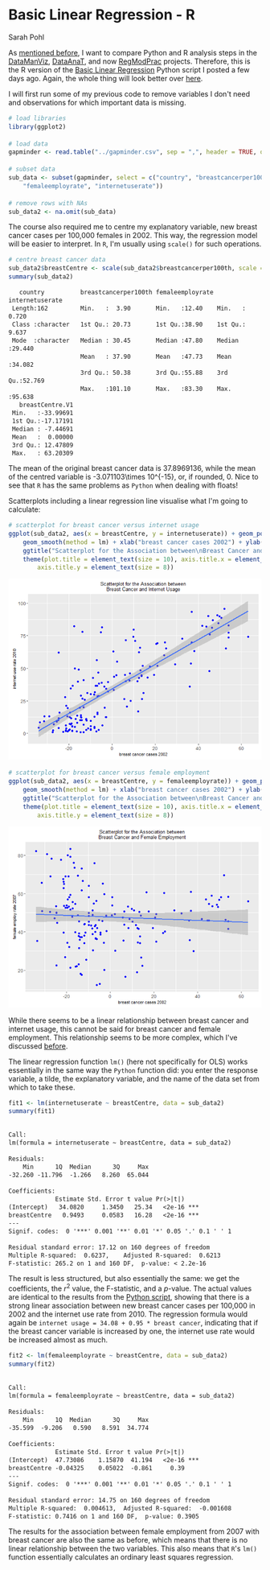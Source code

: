 # Basic Linear Regression - R
Sarah Pohl  



As [mentioned before](http://lilithelina.tumblr.com/post/128638794919/choice-of-language), I want to compare Python and R analysis steps in the [DataManViz](http://lilithelina.tumblr.com/tagged/DataManViz), [DataAnaT](http://lilithelina.tumblr.com/tagged/DataAnaT), and now [RegModPrac](http://lilithelina.tumblr.com/RegModPrac) projects.
Therefore, this is the R version of the [Basic Linear Regression](http://lilithelina.tumblr.com/post/147441369709/regression-modelling-basic-linear-regression) Python script I posted a few days ago. Again, the whole thing will look better over [here](http://htmlpreview.github.io/?https://github.com/LilithElina/Data-Analysis-and-Interpretation/blob/master/RegModPrac/Week_Two_BasicRegression.html).

I will first run some of my previous code to remove variables I don't need and observations for which important data is missing.


```r
# load libraries
library(ggplot2)

# load data
gapminder <- read.table("../gapminder.csv", sep = ",", header = TRUE, quote = "\"")

# subset data
sub_data <- subset(gapminder, select = c("country", "breastcancerper100th", 
    "femaleemployrate", "internetuserate"))

# remove rows with NAs
sub_data2 <- na.omit(sub_data)
```

The course also required me to centre my explanatory variable, new breast cancer cases per 100,000 females in 2002. This way, the regression model will be easier to interpret. In `R`, I'm usually using `scale()` for such operations.


```r
# centre breast cancer data
sub_data2$breastCentre <- scale(sub_data2$breastcancerper100th, scale = FALSE)
summary(sub_data2)
```

```
   country          breastcancerper100th femaleemployrate internetuserate 
 Length:162         Min.   :  3.90       Min.   :12.40    Min.   : 0.720  
 Class :character   1st Qu.: 20.73       1st Qu.:38.90    1st Qu.: 9.637  
 Mode  :character   Median : 30.45       Median :47.80    Median :29.440  
                    Mean   : 37.90       Mean   :47.73    Mean   :34.082  
                    3rd Qu.: 50.38       3rd Qu.:55.88    3rd Qu.:52.769  
                    Max.   :101.10       Max.   :83.30    Max.   :95.638  
   breastCentre.V1  
 Min.   :-33.99691  
 1st Qu.:-17.17191  
 Median : -7.44691  
 Mean   :  0.00000  
 3rd Qu.: 12.47809  
 Max.   : 63.20309  
```

The mean of the original breast cancer data is 37.8969136, while the mean of the centred variable is -3.071103\times 10^{-15}, or, if rounded, 0. Nice to see that `R` has the same problems as `Python` when dealing with floats!

Scatterplots including a linear regression line visualise what I'm going to calculate:


```r
# scatterplot for breast cancer versus internet usage
ggplot(sub_data2, aes(x = breastCentre, y = internetuserate)) + geom_point(colour = "blue") + 
    geom_smooth(method = lm) + xlab("breast cancer cases 2002") + ylab("internet use rate 2010") + 
    ggtitle("Scatterplot for the Association between\nBreast Cancer and Internet Usage") + 
    theme(plot.title = element_text(size = 10), axis.title.x = element_text(size = 8), 
        axis.title.y = element_text(size = 8))
```

![](Week_Two_BasicRegression_files/figure-html/Scatter-1.png)<!-- -->

```r
# scatterplot for breast cancer versus female employment
ggplot(sub_data2, aes(x = breastCentre, y = femaleemployrate)) + geom_point(colour = "blue") + 
    geom_smooth(method = lm) + xlab("breast cancer cases 2002") + ylab("female employ rate 2007") + 
    ggtitle("Scatterplot for the Association between\nBreast Cancer and Female Employment") + 
    theme(plot.title = element_text(size = 10), axis.title.x = element_text(size = 8), 
        axis.title.y = element_text(size = 8))
```

![](Week_Two_BasicRegression_files/figure-html/Scatter-2.png)<!-- -->

While there seems to be a linear relationship between breast cancer and internet usage, this cannot be said for breast cancer and female employment. This relationship seems to be more complex, which I've discussed [before](http://lilithelina.tumblr.com/post/144502768654/data-analysis-moderators-r).

The linear regression function `lm()` (here not specifically for OLS) works essentially in the same way the `Python` function did: you enter the response variable, a tilde, the explanatory variable, and the name of the data set from which to take these.


```r
fit1 <- lm(internetuserate ~ breastCentre, data = sub_data2)
summary(fit1)
```

```

Call:
lm(formula = internetuserate ~ breastCentre, data = sub_data2)

Residuals:
    Min      1Q  Median      3Q     Max 
-32.260 -11.796  -1.266   8.260  65.044 

Coefficients:
             Estimate Std. Error t value Pr(>|t|)    
(Intercept)   34.0820     1.3450   25.34   <2e-16 ***
breastCentre   0.9493     0.0583   16.28   <2e-16 ***
---
Signif. codes:  0 '***' 0.001 '**' 0.01 '*' 0.05 '.' 0.1 ' ' 1

Residual standard error: 17.12 on 160 degrees of freedom
Multiple R-squared:  0.6237,	Adjusted R-squared:  0.6213 
F-statistic: 265.2 on 1 and 160 DF,  p-value: < 2.2e-16
```

The result is less structured, but also essentially the same: we get the coefficients, the $r^2$ value, the F-statistic, and a *p*-value. The actual values are identical to the results from the [Python script](http://lilithelina.tumblr.com/post/147441369709/regression-modelling-basic-linear-regression), showing that there is a strong linear association between new breast cancer cases per 100,000 in 2002 and the internet use rate from 2010. The regression formula would again be `internet usage = 34.08 + 0.95 * breast cancer`, indicating that if the breast cancer variable is increased by one, the internet use rate would be increased almost as much.


```r
fit2 <- lm(femaleemployrate ~ breastCentre, data = sub_data2)
summary(fit2)
```

```

Call:
lm(formula = femaleemployrate ~ breastCentre, data = sub_data2)

Residuals:
    Min      1Q  Median      3Q     Max 
-35.599  -9.206   0.590   8.591  34.774 

Coefficients:
             Estimate Std. Error t value Pr(>|t|)    
(Intercept)  47.73086    1.15870  41.194   <2e-16 ***
breastCentre -0.04325    0.05022  -0.861     0.39    
---
Signif. codes:  0 '***' 0.001 '**' 0.01 '*' 0.05 '.' 0.1 ' ' 1

Residual standard error: 14.75 on 160 degrees of freedom
Multiple R-squared:  0.004613,	Adjusted R-squared:  -0.001608 
F-statistic: 0.7416 on 1 and 160 DF,  p-value: 0.3905
```

The results for the association between female employment from 2007 with breast cancer are also the same as before, which means that there is no linear relationship between the two variables. This also means that `R`'s `lm()` function essentially calculates an ordinary least squares regression.
